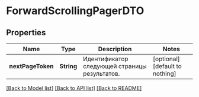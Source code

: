 # ForwardScrollingPagerDTO


## Properties
Name | Type | Description | Notes
------------ | ------------- | ------------- | -------------
**nextPageToken** | **String** | Идентификатор следующей страницы результатов. | [optional] [default to nothing]


[[Back to Model list]](../README.md#models) [[Back to API list]](../README.md#api-endpoints) [[Back to README]](../README.md)



